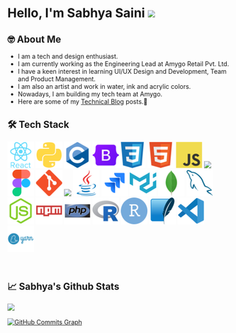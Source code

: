 <h1>Hello, I'm Sabhya Saini <img src="https://raw.githubusercontent.com/MartinHeinz/MartinHeinz/master/wave.gif" width="30px"> </h1>

<h2>🤓 About Me</h2>

- I am a tech and design enthusiast.
- I am currently working as the Engineering Lead at Amygo Retail Pvt. Ltd.
- I have a keen interest in learning UI/UX Design and Development, Team and Product Management. 
- I am also an artist and work in water, ink and acrylic colors.
- Nowadays, I am building my tech team at Amygo.
- Here are some of my [Technical Blog](https://medium.com/@sabhya12.saini) posts.📜

<h2>🛠 Tech Stack</h2>

<img src="https://github.com/devicons/devicon/blob/master/icons/react/react-original-wordmark.svg" width=60> <img src="https://github.com/devicons/devicon/blob/master/icons/python/python-plain.svg" width=60> <img src="https://github.com/devicons/devicon/blob/master/icons/c/c-original.svg" width=60> <img src="https://github.com/devicons/devicon/blob/master/icons/bootstrap/bootstrap-original.svg" width=60><img src="https://github.com/devicons/devicon/blob/master/icons/css3/css3-original.svg" width=60> <img src="https://github.com/devicons/devicon/blob/master/icons/html5/html5-original.svg" width=60> <img src="https://github.com/devicons/devicon/blob/master/icons/javascript/javascript-original.svg" width=60> <img src="https://cdn.iconscout.com/icon/free/png-64/django-1-282754.png" width=60 color="white"> <img src="https://github.com/devicons/devicon/blob/master/icons/figma/figma-original.svg" width=60> <img src="https://github.com/devicons/devicon/blob/master/icons/git/git-original.svg" width=60> <img src="https://cdn-icons-png.flaticon.com/128/270/270798.png" width=60> <img src="https://github.com/devicons/devicon/blob/master/icons/java/java-original.svg" width=60> <img src="https://github.com/devicons/devicon/blob/master/icons/jira/jira-original.svg" width=60>  <img src="https://github.com/devicons/devicon/blob/master/icons/materialui/materialui-plain.svg" width=60> <img src="https://github.com/devicons/devicon/blob/master/icons/mongodb/mongodb-original.svg" width=60> <img src="https://github.com/devicons/devicon/blob/master/icons/mysql/mysql-original.svg" width=60> <img src="https://github.com/devicons/devicon/blob/master/icons/nodejs/nodejs-original.svg" width=60> <img src="https://github.com/devicons/devicon/blob/master/icons/npm/npm-original-wordmark.svg" width=60> <img src="https://github.com/devicons/devicon/blob/master/icons/php/php-original.svg" width=60> <img src="https://github.com/devicons/devicon/blob/master/icons/r/r-original.svg" width=60> <img src="https://github.com/devicons/devicon/blob/master/icons/rstudio/rstudio-original.svg" width=60> <img src="https://github.com/devicons/devicon/blob/master/icons/sqlite/sqlite-original.svg" width=60> <img src="https://github.com/devicons/devicon/blob/master/icons/vscode/vscode-original.svg" width=60> <img src="https://github.com/devicons/devicon/blob/master/icons/yarn/yarn-original-wordmark.svg" width=60> 

<img src="https://komarev.com/ghpvc/?username=sabhya-saini&style=flat-square&color=blue" alt=""/>



<h2>📈 Sabhya's Github Stats</h2>


<a href="http://www.github.com/sabhya-saini"><img src="https://github-readme-streak-stats.herokuapp.com/?user=sabhya-saini&stroke=ffffff&background=171717&ring=0891b2&fire=0891b2&currStreakNum=ffffff&currStreakLabel=0891b2&sideNums=ffffff&sideLabels=ffffff&dates=ffffff&hide_border=true" /></a>

<a href="http://www.github.com/sabhya-saini"><img src="https://activity-graph.herokuapp.com/graph?username=sabhya-saini&bg_color=171717&color=ffffff&line=0891b2&point=ffffff&area_color=171717&area=true&hide_border=true&custom_title=GitHub%20Commits%20Graph" alt="GitHub Commits Graph" /></a>









